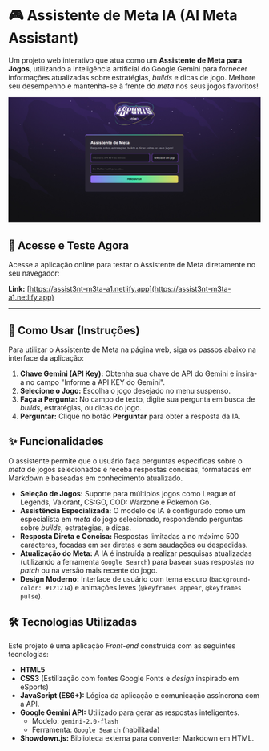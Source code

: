 # 🎮 Assistente de Meta IA (AI Meta Assistant)

Um projeto web interativo que atua como um **Assistente de Meta para Jogos**, utilizando a inteligência artificial do Google Gemini para fornecer informações atualizadas sobre estratégias, *builds* e dicas de jogo. Melhore seu desempenho e mantenha-se à frente do *meta* nos seus jogos favoritos!  

![Captura de tela do Assistente de Meta IA](appScreen.png)

## 🔗 Acesse e Teste Agora

Acesse a aplicação online para testar o Assistente de Meta diretamente no seu navegador:

**Link:** [https://assist3nt-m3ta-a1.netlify.app](https://assist3nt-m3ta-a1.netlify.app)

---

## 🚀 Como Usar (Instruções)

Para utilizar o Assistente de Meta na página web, siga os passos abaixo na interface da aplicação:

1.  **Chave Gemini (API Key):** Obtenha sua chave de API do Gemini e insira-a no campo "Informe a API KEY do Gemini".
2.  **Selecione o Jogo:** Escolha o jogo desejado no menu suspenso.
3.  **Faça a Pergunta:** No campo de texto, digite sua pergunta em busca de *builds*, estratégias, ou dicas do jogo.
4.  **Perguntar:** Clique no botão **Perguntar** para obter a resposta da IA.

## ✨ Funcionalidades

O assistente permite que o usuário faça perguntas específicas sobre o *meta* de jogos selecionados e receba respostas concisas, formatadas em Markdown e baseadas em conhecimento atualizado.

* **Seleção de Jogos:** Suporte para múltiplos jogos como League of Legends, Valorant, CS:GO, COD: Warzone e Pokemon Go.
* **Assistência Especializada:** O modelo de IA é configurado como um especialista em *meta* do jogo selecionado, respondendo perguntas sobre *builds*, estratégias, e dicas.
* **Resposta Direta e Concisa:** Respostas limitadas a no máximo 500 caracteres, focadas em ser diretas e sem saudações ou despedidas.
* **Atualização do Meta:** A IA é instruída a realizar pesquisas atualizadas (utilizando a ferramenta `Google Search`) para basear suas respostas no *patch* ou na versão mais recente do jogo.
* **Design Moderno:** Interface de usuário com tema escuro (`background-color: #121214`) e animações leves (`@keyframes appear`, `@keyframes pulse`).

## 🛠️ Tecnologias Utilizadas

Este projeto é uma aplicação *Front-end* construída com as seguintes tecnologias:

* **HTML5**
* **CSS3** (Estilização com fontes Google Fonts e *design* inspirado em eSports)
* **JavaScript (ES6+):** Lógica da aplicação e comunicação assíncrona com a API.
* **Google Gemini API:** Utilizado para gerar as respostas inteligentes.
    * Modelo: `gemini-2.0-flash`
    * Ferramenta: `Google Search` (habilitada)
* **Showdown.js:** Biblioteca externa para converter Markdown em HTML.
